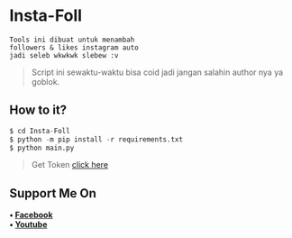# Insta-Foll
```
Tools ini dibuat untuk menambah
followers & likes instagram auto
jadi seleb wkwkwk slebew :v
```
> Script ini sewaktu-waktu bisa coid jadi jangan salahin author nya ya goblok.
## How to it?
```python
$ cd Insta-Foll
$ python -m pip install -r requirements.txt
$ python main.py
```
> Get Token [click here](https://bit.ly/TokenInstaFoll)
## Support Me On
<b>• [Facebook](https://m.facebook.com/dhasilva.junior.3)</b>
<br>
<b>• [Youtube](https://www.youtube.com/channel/UCLRXFyMN0L8yH9F-xxOd7Og)</b>
</br>
